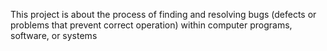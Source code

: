 This project is about the process of finding and resolving bugs (defects or problems that prevent correct operation) within computer programs, software, or systems
